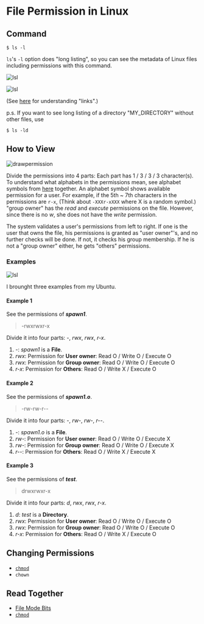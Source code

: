 # File Permission in Linux
## Command
    $ ls -l

`ls`'s `-l` option does "long listing", so you can see the metadata of Linux files including permissions with this command.

![lsl](https://github.com/reruo321/OS-Self-Study/assets/48712088/2f6ff73d-61a5-4d54-af5c-d3094ea7a209)

![lsl](https://github.com/reruo321/OS-Self-Study/assets/48712088/4bd5a41f-65e4-4669-bde7-583505793a52)

(See [here](https://github.com/reruo321/OS-Self-Study/tree/main/_Appendix/File%20System/Link/Linux) for understanding "links".)

p.s. If you want to see long listing of a directory "MY_DIRECTORY" without other files, use

    $ ls -ld

## How to View
![drawpermission](https://github.com/reruo321/OS-Self-Study/assets/48712088/8863ddef-5a3d-4b26-9262-e47e9432508b)

Divide the permissions into 4 parts: Each part has 1 / 3 / 3 / 3 character(s). To understand what alphabets in the permissions mean, see alphabet symbols from [here](https://github.com/reruo321/OS-Self-Study/tree/main/_Appendix/Linux/Commands/C/chmod#2-symbolic-mode) together. An alphabet symbol shows available permission for a user. For example, if the 5th ~ 7th characters in the permissions are `r-x`, (Think about `-XXXr-xXXX` where X is a random symbol.) "group owner" has the *read* and *execute* permissions on the file. However, since there is no *w*, she does not have the *write* permission.

The system validates a user's permissions from left to right. If one is the user that owns the file, his permissions is granted as "user owner"'s, and no further checks will be done. If not, it checks his group membership. If he is not a "group owner" either, he gets "others" permissions.

### Examples
![lsl](https://github.com/reruo321/OS-Self-Study/assets/48712088/2f6ff73d-61a5-4d54-af5c-d3094ea7a209)

I brounght three examples from my Ubuntu.

#### Example 1
See the permissions of ***spawn1***.

> -rwxrwxr-x

Divide it into four parts: *-*, *rwx*, *rwx*, *r-x*.
1. *-*: *spawn1* is a **File**.
2. *rwx*: Permission for **User owner**: Read O / Write O / Execute O
3. *rwx*: Permission for **Group owner**: Read O / Write O / Execute O
4. *r-x*: Permission for **Others**: Read O / Write X / Execute O

#### Example 2
See the permissions of ***spawn1.o***.

> -rw-rw-r--

Divide it into four parts: *-*, *rw-*, *rw-*, *r--*.
1. *-*: *spawn1.o* is a **File**.
2. *rw-*: Permission for **User owner**: Read O / Write O / Execute X
3. *rw-*: Permission for **Group owner**: Read O / Write O / Execute X
4. *r--*: Permission for **Others**: Read O / Write X / Execute X

#### Example 3
See the permissions of ***test***.

> drwxrwxr-x

Divide it into four parts: *d*, *rwx*, *rwx*, *r-x*.
1. *d*: *test* is a **Directory**.
2. *rwx*: Permission for **User owner**: Read O / Write O / Execute O
3. *rwx*: Permission for **Group owner**: Read O / Write O / Execute O
4. *r-x*: Permission for **Others**: Read O / Write X / Execute O

## Changing Permissions
* [`chmod`](https://github.com/reruo321/OS-Self-Study/tree/main/_Appendix/Linux/Commands/C/chmod)
* `chown`

## Read Together
* [File Mode Bits](https://github.com/reruo321/OS-Self-Study/tree/main/_Appendix/Linux/File%20Mode%20Bits)
* [`chmod`](https://github.com/reruo321/OS-Self-Study/tree/main/_Appendix/Linux/Commands/C/chmod)
